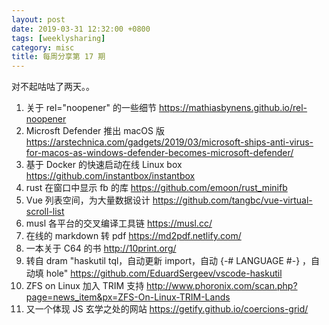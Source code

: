```yaml
---
layout: post
date: 2019-03-31 12:32:00 +0800
tags: [weeklysharing]
category: misc
title: 每周分享第 17 期
---
```


对不起咕咕了两天。。

1. 关于 rel="noopener" 的一些细节 https://mathiasbynens.github.io/rel-noopener
2. Microsft Defender 推出 macOS 版 https://arstechnica.com/gadgets/2019/03/microsoft-ships-anti-virus-for-macos-as-windows-defender-becomes-microsoft-defender/
3. 基于 Docker 的快速启动在线 Linux box https://github.com/instantbox/instantbox
4. rust 在窗口中显示 fb 的库 https://github.com/emoon/rust_minifb
5. Vue 列表空间，为大量数据设计 https://github.com/tangbc/vue-virtual-scroll-list
6. musl 各平台的交叉编译工具链 https://musl.cc/
7. 在线的 markdown 转 pdf https://md2pdf.netlify.com/
8. 一本关于 C64 的书 http://10print.org/
9. 转自 dram "haskutil tql，自动更新 import，自动 {-# LANGUAGE #-} ，自动填 hole" https://github.com/EduardSergeev/vscode-haskutil
10. ZFS on Linux 加入 TRIM 支持 http://www.phoronix.com/scan.php?page=news_item&px=ZFS-On-Linux-TRIM-Lands
11. 又一个体现 JS 玄学之处的网站 https://getify.github.io/coercions-grid/
